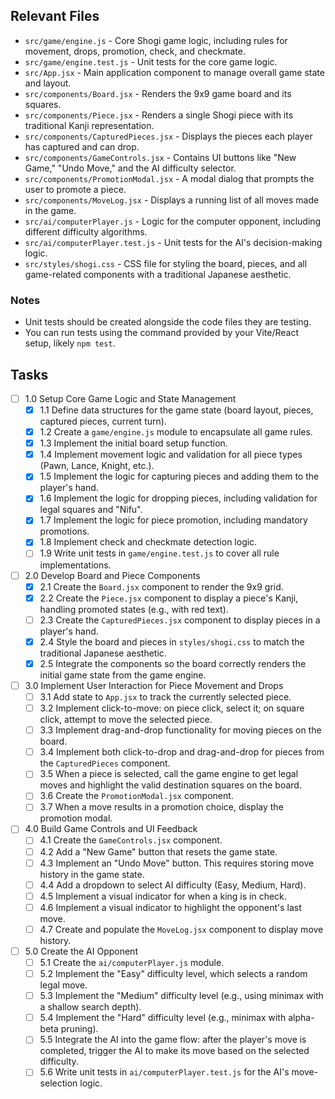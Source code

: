 ## Relevant Files

- `src/game/engine.js` - Core Shogi game logic, including rules for movement, drops, promotion, check, and checkmate.
- `src/game/engine.test.js` - Unit tests for the core game logic.
- `src/App.jsx` - Main application component to manage overall game state and layout.
- `src/components/Board.jsx` - Renders the 9x9 game board and its squares.
- `src/components/Piece.jsx` - Renders a single Shogi piece with its traditional Kanji representation.
- `src/components/CapturedPieces.jsx` - Displays the pieces each player has captured and can drop.
- `src/components/GameControls.jsx` - Contains UI buttons like "New Game," "Undo Move," and the AI difficulty selector.
- `src/components/PromotionModal.jsx` - A modal dialog that prompts the user to promote a piece.
- `src/components/MoveLog.jsx` - Displays a running list of all moves made in the game.
- `src/ai/computerPlayer.js` - Logic for the computer opponent, including different difficulty algorithms.
- `src/ai/computerPlayer.test.js` - Unit tests for the AI's decision-making logic.
- `src/styles/shogi.css` - CSS file for styling the board, pieces, and all game-related components with a traditional Japanese aesthetic.

### Notes

- Unit tests should be created alongside the code files they are testing.
- You can run tests using the command provided by your Vite/React setup, likely `npm test`.

## Tasks

- [ ] 1.0 Setup Core Game Logic and State Management
  - [x] 1.1 Define data structures for the game state (board layout, pieces, captured pieces, current turn).
  - [x] 1.2 Create a `game/engine.js` module to encapsulate all game rules.
  - [x] 1.3 Implement the initial board setup function.
  - [x] 1.4 Implement movement logic and validation for all piece types (Pawn, Lance, Knight, etc.).
  - [x] 1.5 Implement the logic for capturing pieces and adding them to the player's hand.
  - [x] 1.6 Implement the logic for dropping pieces, including validation for legal squares and "Nifu".
  - [x] 1.7 Implement the logic for piece promotion, including mandatory promotions.
  - [x] 1.8 Implement check and checkmate detection logic.
  - [ ] 1.9 Write unit tests in `game/engine.test.js` to cover all rule implementations.

- [ ] 2.0 Develop Board and Piece Components
  - [x] 2.1 Create the `Board.jsx` component to render the 9x9 grid.
  - [x] 2.2 Create the `Piece.jsx` component to display a piece's Kanji, handling promoted states (e.g., with red text).
  - [ ] 2.3 Create the `CapturedPieces.jsx` component to display pieces in a player's hand.
  - [x] 2.4 Style the board and pieces in `styles/shogi.css` to match the traditional Japanese aesthetic.
  - [x] 2.5 Integrate the components so the board correctly renders the initial game state from the game engine.

- [ ] 3.0 Implement User Interaction for Piece Movement and Drops
  - [ ] 3.1 Add state to `App.jsx` to track the currently selected piece.
  - [ ] 3.2 Implement click-to-move: on piece click, select it; on square click, attempt to move the selected piece.
  - [ ] 3.3 Implement drag-and-drop functionality for moving pieces on the board.
  - [ ] 3.4 Implement both click-to-drop and drag-and-drop for pieces from the `CapturedPieces` component.
  - [ ] 3.5 When a piece is selected, call the game engine to get legal moves and highlight the valid destination squares on the board.
  - [ ] 3.6 Create the `PromotionModal.jsx` component.
  - [ ] 3.7 When a move results in a promotion choice, display the promotion modal.

- [ ] 4.0 Build Game Controls and UI Feedback
  - [ ] 4.1 Create the `GameControls.jsx` component.
  - [ ] 4.2 Add a "New Game" button that resets the game state.
  - [ ] 4.3 Implement an "Undo Move" button. This requires storing move history in the game state.
  - [ ] 4.4 Add a dropdown to select AI difficulty (Easy, Medium, Hard).
  - [ ] 4.5 Implement a visual indicator for when a king is in check.
  - [ ] 4.6 Implement a visual indicator to highlight the opponent's last move.
  - [ ] 4.7 Create and populate the `MoveLog.jsx` component to display move history.

- [ ] 5.0 Create the AI Opponent
  - [ ] 5.1 Create the `ai/computerPlayer.js` module.
  - [ ] 5.2 Implement the "Easy" difficulty level, which selects a random legal move.
  - [ ] 5.3 Implement the "Medium" difficulty level (e.g., using minimax with a shallow search depth).
  - [ ] 5.4 Implement the "Hard" difficulty level (e.g., minimax with alpha-beta pruning).
  - [ ] 5.5 Integrate the AI into the game flow: after the player's move is completed, trigger the AI to make its move based on the selected difficulty.
  - [ ] 5.6 Write unit tests in `ai/computerPlayer.test.js` for the AI's move-selection logic.